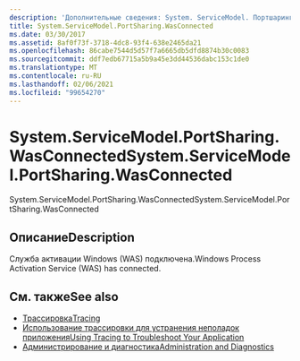 ```yaml
---
description: 'Дополнительные сведения: System. ServiceModel. Портшаринг. Васконнектед'
title: System.ServiceModel.PortSharing.WasConnected
ms.date: 03/30/2017
ms.assetid: 8af0f73f-3718-4dc8-93f4-638e2465da21
ms.openlocfilehash: 86cabe7544d5d57f7a6665db5dfd8874b30c0083
ms.sourcegitcommit: ddf7edb67715a5b9a45e3dd44536dabc153c1de0
ms.translationtype: MT
ms.contentlocale: ru-RU
ms.lasthandoff: 02/06/2021
ms.locfileid: "99654270"
---
```

# <a name="systemservicemodelportsharingwasconnected"></a><span data-ttu-id="51d2b-103">System.ServiceModel.PortSharing.WasConnected</span><span class="sxs-lookup"><span data-stu-id="51d2b-103">System.ServiceModel.PortSharing.WasConnected</span></span>

<span data-ttu-id="51d2b-104">System.ServiceModel.PortSharing.WasConnected</span><span class="sxs-lookup"><span data-stu-id="51d2b-104">System.ServiceModel.PortSharing.WasConnected</span></span>  
  
## <a name="description"></a><span data-ttu-id="51d2b-105">Описание</span><span class="sxs-lookup"><span data-stu-id="51d2b-105">Description</span></span>  

 <span data-ttu-id="51d2b-106">Служба активации Windows (WAS) подключена.</span><span class="sxs-lookup"><span data-stu-id="51d2b-106">Windows Process Activation Service (WAS) has connected.</span></span>  
  
## <a name="see-also"></a><span data-ttu-id="51d2b-107">См. также</span><span class="sxs-lookup"><span data-stu-id="51d2b-107">See also</span></span>

- [<span data-ttu-id="51d2b-108">Трассировка</span><span class="sxs-lookup"><span data-stu-id="51d2b-108">Tracing</span></span>](index.md)
- [<span data-ttu-id="51d2b-109">Использование трассировки для устранения неполадок приложения</span><span class="sxs-lookup"><span data-stu-id="51d2b-109">Using Tracing to Troubleshoot Your Application</span></span>](using-tracing-to-troubleshoot-your-application.md)
- [<span data-ttu-id="51d2b-110">Администрирование и диагностика</span><span class="sxs-lookup"><span data-stu-id="51d2b-110">Administration and Diagnostics</span></span>](../index.md)
